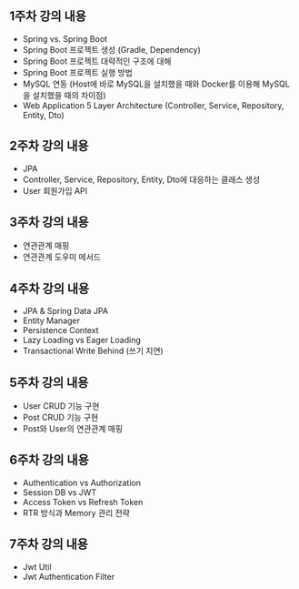 ## 1주차 강의 내용
- Spring vs. Spring Boot
- Spring Boot 프로젝트 생성 (Gradle, Dependency)
- Spring Boot 프로젝트 대략적인 구조에 대해
- Spring Boot 프로젝트 실행 방법
- MySQL 연동 (Host에 바로 MySQL을 설치했을 때와 Docker를 이용해 MySQL을 설치했을 때의 차이점)
- Web Application 5 Layer Architecture (Controller, Service, Repository, Entity, Dto)

## 2주차 강의 내용
- JPA
- Controller, Service, Repository, Entity, Dto에 대응하는 클래스 생성
- User 회원가입 API

## 3주차 강의 내용
- 연관관계 매핑
- 연관관계 도우미 메서드

## 4주차 강의 내용
- JPA & Spring Data JPA
- Entity Manager
- Persistence Context
- Lazy Loading vs Eager Loading
- Transactional Write Behind (쓰기 지연)

## 5주차 강의 내용
- User CRUD 기능 구현
- Post CRUD 기능 구현
- Post와 User의 연관관계 매핑

## 6주차 강의 내용
- Authentication vs Authorization
- Session DB vs JWT
- Access Token vs Refresh Token
- RTR 방식과 Memory 관리 전략

## 7주차 강의 내용
- Jwt Util
- Jwt Authentication Filter